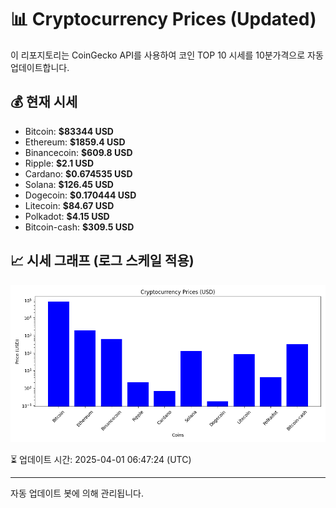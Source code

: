 
# 📊 Cryptocurrency Prices (Updated)

이 리포지토리는 CoinGecko API를 사용하여 코인 TOP 10 시세를 10분가격으로 자동 업데이트합니다.

## 💰 현재 시세
- Bitcoin: **$83344 USD**
- Ethereum: **$1859.4 USD**
- Binancecoin: **$609.8 USD**
- Ripple: **$2.1 USD**
- Cardano: **$0.674535 USD**
- Solana: **$126.45 USD**
- Dogecoin: **$0.170444 USD**
- Litecoin: **$84.67 USD**
- Polkadot: **$4.15 USD**
- Bitcoin-cash: **$309.5 USD**

## 📈 시세 그래프 (로그 스케일 적용)
![Crypto Prices](crypto_prices.png)

⏳ 업데이트 시간: 2025-04-01 06:47:24 (UTC)

---
자동 업데이트 봇에 의해 관리됩니다.
